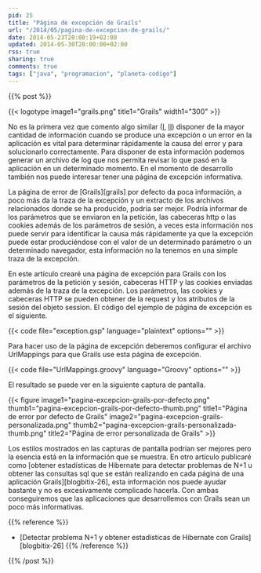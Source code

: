 ```yaml
---
pid: 25
title: "Página de excepción de Grails"
url: "/2014/05/pagina-de-excepcion-de-grails/"
date: 2014-05-23T20:00:19+02:00
updated: 2014-05-30T20:00:00+02:00
rss: true
sharing: true
comments: true
tags: ["java", "programacion", "planeta-codigo"]
---
```


{{% post %}}


{{< logotype image1="grails.png" title1="Grails" width1="300" >}}

No es la primera vez que comento algo similar ([I](https://elblogdepicodev.blogspot.com.es/2012/08/paginas-pagecatalog-servicestatus-e.html), [II](https://elblogdepicodev.blogspot.com.es/2011/08/motivos-para-elegir-apache-tapestry.html)) disponer de la mayor cantidad de información cuando se produce una excepción o un error en la aplicación es vital para determinar rápidamente la causa del error y para solucionarlo correctamente. Para disponer de esta información podemos generar un archivo de log que nos permita revisar lo que pasó en la aplicación en un determinado momento. En el momento de desarrollo también nos puede interesar tener una página de excepción informativa.

La página de error de [Grails][grails] por defecto da poca información, a poco más da la traza de la excepción y un extracto de los archivos relacionados donde se ha producido, podría ser mejor. Podría informar de los parámetros que se enviaron en la petición, las cabeceras http o las cookies además de los parámetros de sesión, a veces esta información nos puede servir para identificar la causa más rápidamente ya que la excepción puede estar produciéndose con el valor de un determinado parámetro o un determinado navegador, esta información no la tenemos en una simple traza de la excepción.

En este artículo crearé una página de excepción para Grails con los parámetros de la petición y sesión, cabeceras HTTP y las cookies enviadas además de la traza de la excepción. Los parámetros, las cookies y cabeceras HTTP se pueden obtener de la request y los atributos de la sesión del objeto session. El código del ejemplo de página de excepción es el siguiente.

{{< code file="exception.gsp" language="plaintext" options="" >}}

Para hacer uso de la página de excepción deberemos configurar el archivo UrlMappings para que Grails use esta página de excepción.

{{< code file="UrlMappings.groovy" language="Groovy" options="" >}}

El resultado se puede ver en la siguiente captura de pantalla.

<div class="media">
	{{< figure
        image1="pagina-excepcion-grails-por-defecto.png" thumb1="pagina-excepcion-grails-por-defecto-thumb.png" title1="Página de error por defecto de Grails"
    	image2="pagina-excepcion-grails-personalizada.png" thumb2="pagina-excepcion-grails-personalizada-thumb.png" title2="Página de error personalizada de Grails" >}}
</div>

Los estilos mostrados en las capturas de pantalla podrían ser mejores pero la esencia está en la información que se muestra. En otro artículo publicaré como [obtener estadísticas de Hibernate para detectar problemas de N+1 u obtener las consultas sql que se están realizando en cada página de una aplicación Grails][blogbitix-26], esta información nos puede ayudar bastante y no es excesivamente complicado hacerla. Con ambas conseguiremos que las aplicaciones que desarrollemos con Grails sean un poco más informativas.

{{% reference %}}

* [Detectar problema N+1 y obtener estadísticas de Hibernate con Grails][blogbitix-26]
{{% /reference %}}

{{% /post %}}
